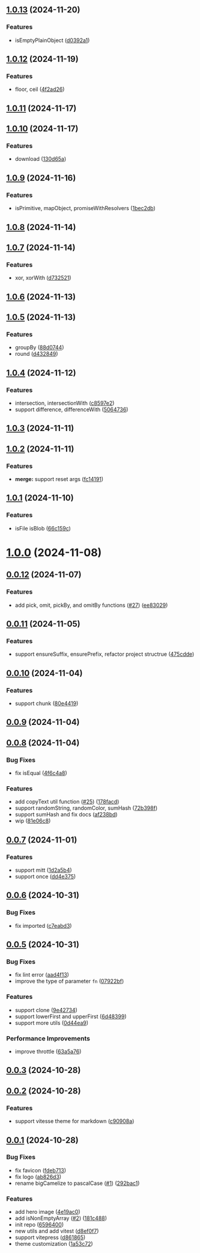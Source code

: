 ## [1.0.13](https://github.com/varletjs/rattail/compare/v1.0.12...v1.0.13) (2024-11-20)


### Features

* isEmptyPlainObject ([d0392a1](https://github.com/varletjs/rattail/commit/d0392a1faeb13d6ca3a027e726591575e6d3b7cf))



## [1.0.12](https://github.com/varletjs/rattail/compare/v1.0.11...v1.0.12) (2024-11-19)


### Features

* floor, ceil ([4f2ad26](https://github.com/varletjs/rattail/commit/4f2ad2626654a3d3f1b98f26cb91e1aebf98aa31))



## [1.0.11](https://github.com/varletjs/rattail/compare/v1.0.10...v1.0.11) (2024-11-17)



## [1.0.10](https://github.com/varletjs/rattail/compare/v1.0.9...v1.0.10) (2024-11-17)


### Features

* download ([130d65a](https://github.com/varletjs/rattail/commit/130d65afdfcbf1de57efc96c2b1f2a5684b5980d))



## [1.0.9](https://github.com/varletjs/rattail/compare/v1.0.8...v1.0.9) (2024-11-16)


### Features

* isPrimitive, mapObject, promiseWithResolvers ([1bec2db](https://github.com/varletjs/rattail/commit/1bec2db531f4a13b79d21b93c36b95b95e2fefa4))



## [1.0.8](https://github.com/varletjs/rattail/compare/v1.0.7...v1.0.8) (2024-11-14)



## [1.0.7](https://github.com/varletjs/rattail/compare/v1.0.6...v1.0.7) (2024-11-14)


### Features

* xor, xorWith ([d732521](https://github.com/varletjs/rattail/commit/d732521bbd573a1660d6737c0363c649e4189eda))



## [1.0.6](https://github.com/varletjs/rattail/compare/v1.0.5...v1.0.6) (2024-11-13)



## [1.0.5](https://github.com/varletjs/rattail/compare/v1.0.4...v1.0.5) (2024-11-13)


### Features

* groupBy ([88d0744](https://github.com/varletjs/rattail/commit/88d0744d572e83fe0cc04377070fbd583cf9564f))
* round ([d432849](https://github.com/varletjs/rattail/commit/d432849b44a31381492e82b446bbc2b274575842))



## [1.0.4](https://github.com/varletjs/rattail/compare/v1.0.3...v1.0.4) (2024-11-12)


### Features

* intersection, intersectionWith ([c8597e2](https://github.com/varletjs/rattail/commit/c8597e28be08857de4d7c03b02ab9d7ca0a50085))
* support difference, differenceWith ([5064736](https://github.com/varletjs/rattail/commit/5064736cb3ab4a0540e93e3cfecdf567bb605d15))



## [1.0.3](https://github.com/varletjs/rattail/compare/v1.0.2...v1.0.3) (2024-11-11)



## [1.0.2](https://github.com/varletjs/rattail/compare/v1.0.1...v1.0.2) (2024-11-11)


### Features

* **merge:** support reset args ([fc14191](https://github.com/varletjs/rattail/commit/fc14191d35b85ff98c11803ba933f03d287862a0))



## [1.0.1](https://github.com/varletjs/rattail/compare/v1.0.0...v1.0.1) (2024-11-10)


### Features

* isFile isBlob ([66c159c](https://github.com/varletjs/rattail/commit/66c159ceeef15bd264149e6db338b9d40c0cf869))



# [1.0.0](https://github.com/varletjs/rattail/compare/v0.0.12...v1.0.0) (2024-11-08)



## [0.0.12](https://github.com/varletjs/rattail/compare/v0.0.11...v0.0.12) (2024-11-07)


### Features

* add pick, omit, pickBy, and omitBy functions ([#27](https://github.com/varletjs/rattail/issues/27)) ([ee83029](https://github.com/varletjs/rattail/commit/ee830291c16cb3ebffcbe5313657cdeed933d101))



## [0.0.11](https://github.com/varletjs/rattail/compare/v0.0.10...v0.0.11) (2024-11-05)


### Features

* support ensureSuffix, ensurePrefix, refactor project structrue ([475cdde](https://github.com/varletjs/rattail/commit/475cdde2873f6d5314f844bdce1d09cfe66c65d6))



## [0.0.10](https://github.com/varletjs/rattail/compare/v0.0.9...v0.0.10) (2024-11-04)


### Features

* support chunk ([80e4419](https://github.com/varletjs/rattail/commit/80e441936042cebc01309c54c034a4fccb2869b9))



## [0.0.9](https://github.com/varletjs/rattail/compare/v0.0.8...v0.0.9) (2024-11-04)



## [0.0.8](https://github.com/varletjs/rattail/compare/v0.0.7...v0.0.8) (2024-11-04)


### Bug Fixes

* fix isEqual ([4f6c4a8](https://github.com/varletjs/rattail/commit/4f6c4a8405ad3e0700d6f14cede236943bf0116d))


### Features

* add copyText util function ([#25](https://github.com/varletjs/rattail/issues/25)) ([178facd](https://github.com/varletjs/rattail/commit/178facd234898ad5dc77ddd43fbf6f55d844c89f))
* support randomString, randomColor, sumHash ([72b398f](https://github.com/varletjs/rattail/commit/72b398f9b97b0ae9072aa1a825398c9600507ac8))
* support sumHash and fix docs ([af238bd](https://github.com/varletjs/rattail/commit/af238bd0891c08cd40bb498ba136880fe2338885))
* wip ([81e06c8](https://github.com/varletjs/rattail/commit/81e06c8f4f9bd7d28fe52565b996282c86580cb4))



## [0.0.7](https://github.com/varletjs/rattail/compare/v0.0.6...v0.0.7) (2024-11-01)


### Features

* support mitt ([1d2a5b4](https://github.com/varletjs/rattail/commit/1d2a5b431265961a7c94bf12b7fdc0da92f33d3d))
* support once ([dd4e375](https://github.com/varletjs/rattail/commit/dd4e375bbc9592794ed0ad7fa3d7e7eb98fbd4b0))



## [0.0.6](https://github.com/varletjs/rattail/compare/v0.0.5...v0.0.6) (2024-10-31)


### Bug Fixes

* fix imported ([c7eabd3](https://github.com/varletjs/rattail/commit/c7eabd3c01373e317ce41f15057ba22e187116e6))



## [0.0.5](https://github.com/varletjs/rattail/compare/v0.0.3...v0.0.5) (2024-10-31)


### Bug Fixes

* fix lint error ([aad4f13](https://github.com/varletjs/rattail/commit/aad4f134e806dd8768f96fae2b28df61f0c824c6))
* improve the type of parameter `fn` ([07922bf](https://github.com/varletjs/rattail/commit/07922bf5dbb173ddfcd9c27c5579ac3e290bea03))


### Features

* support clone ([9e42734](https://github.com/varletjs/rattail/commit/9e42734f187378c62645e66a09290f66095aab24))
* support lowerFirst and upperFirst ([6d48399](https://github.com/varletjs/rattail/commit/6d4839989392fc495afd45bce2b7e02ae452bf35))
* support more utils ([0d44ea9](https://github.com/varletjs/rattail/commit/0d44ea98e9c10ed5657b364c5f3ca55d9dea6403))


### Performance Improvements

* improve throttle ([63a5a76](https://github.com/varletjs/rattail/commit/63a5a7685cb0c479832424d87cde0598a8435f81))



## [0.0.3](https://github.com/varletjs/rattail/compare/v0.0.2...v0.0.3) (2024-10-28)



## [0.0.2](https://github.com/varletjs/rattail/compare/v0.0.1...v0.0.2) (2024-10-28)


### Features

* support vitesse theme for markdown ([c90908a](https://github.com/varletjs/rattail/commit/c90908ab051edb395320021e896d5573ce5d6668))



## [0.0.1](https://github.com/varletjs/rattail/compare/65964000b92b4ee6a8c4ff7045dc5bf3f44b9c2a...v0.0.1) (2024-10-28)


### Bug Fixes

* fix favicon ([fdeb713](https://github.com/varletjs/rattail/commit/fdeb713d2333489b076d37d0564e990899705b60))
* fix logo ([ab826d3](https://github.com/varletjs/rattail/commit/ab826d35297fff9cca0261c09693491813be559c))
* rename bigCamelize to pascalCase ([#1](https://github.com/varletjs/rattail/issues/1)) ([292bac1](https://github.com/varletjs/rattail/commit/292bac1a19bad48118e408d11eb0e64f47561f8e))


### Features

* add hero image ([4e19ac0](https://github.com/varletjs/rattail/commit/4e19ac091c94e4cdedc47530003075d5b766bce6))
* add isNonEmptyArray ([#2](https://github.com/varletjs/rattail/issues/2)) ([181c488](https://github.com/varletjs/rattail/commit/181c48888429c67ddca968782093be1d253ef826))
* init repo ([6596400](https://github.com/varletjs/rattail/commit/65964000b92b4ee6a8c4ff7045dc5bf3f44b9c2a))
* new utils and add vitest ([d8ef0f7](https://github.com/varletjs/rattail/commit/d8ef0f7669cdcfa6147671c9ab8df921e67cd541))
* support vitepress ([d861865](https://github.com/varletjs/rattail/commit/d861865f9d5f39dbad1c467e0ec6e1116bbb28d9))
* theme customization ([1a53c72](https://github.com/varletjs/rattail/commit/1a53c72365dca6efa54994b596c6772cb9448c96))



